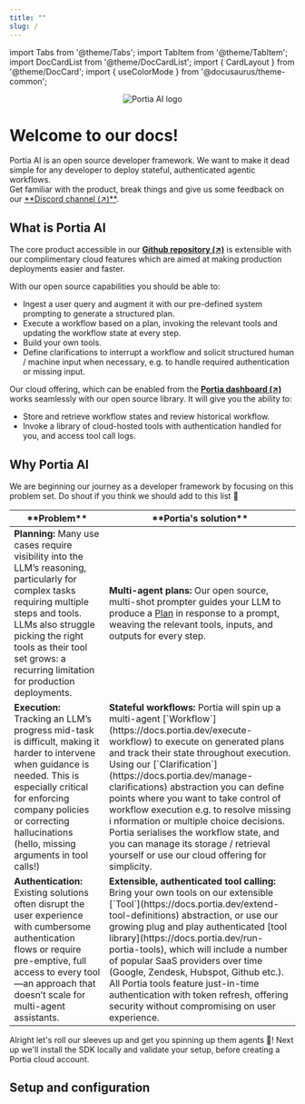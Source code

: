 ```yaml
---
title: ""
slug: /
---
```


import Tabs from '@theme/Tabs';
import TabItem from '@theme/TabItem';
import DocCardList from '@theme/DocCardList';
import { CardLayout } from '@theme/DocCard';
import { useColorMode } from '@docusaurus/theme-common';

<p align="center">
    <img src="/img/Logo_Portia_Symbol_Black.png" alt="Portia AI logo" style={{width: "200px"}}/>
</p>

<h1>Welcome to our docs!</h1>
Portia AI is an open source developer framework. We want to make it dead simple for any developer to deploy stateful, authenticated agentic workflows.
<br/>Get familiar with the product, break things and give us some feedback on our <a href="https://discord.gg/DvAJz9ffaR" target="_blank">**Discord channel (↗)**</a>.<br/>

## What is Portia AI
The core product accessible in our <a href="https://github.com/portiaAI/portia-sdk-python" target="_blank">**Github repository (↗)**</a> 
is extensible with our complimentary cloud features which are aimed at making production deployments easier and faster.

With our open source capabilities you should be able to:
- Ingest a user query and augment it with our pre-defined system prompting to generate a structured plan.
- Execute a workflow based on a plan, invoking the relevant tools and updating the workflow state at every step.
- Build your own tools.
- Define clarifications to interrupt a workflow and solicit structured human / machine input when necessary, e.g. to handle required authentication or missing input.

Our cloud offering, which can be enabled from the <a href="https://github.com/portiaAI/portia-sdk-python" target="_blank">**Portia dashboard (↗)**</a> 
works seamlessly with our open source library. It will give you the ability to:
- Store and retrieve workflow states and review historical workflow.
- Invoke a library of cloud-hosted tools with authentication handled for you, and access tool call logs.

## Why Portia AI
We are beginning our journey as a developer framework by focusing on this problem set. Do shout if you think we should add to this list :pray:

<table style={{ width: "100%", borderCollapse: "collapse" }}>
  <thead>
    <tr>
      <th style={{ width: "50%", verticalAlign: "top", padding: "8px", fontSize: "16px" }}>**Problem**</th>
      <th style={{ width: "50%", verticalAlign: "top", padding: "8px", fontSize: "16px" }}>**Portia's solution**</th>
    </tr>
  </thead>
  <tbody>
    <tr>
      <td style={{ width: "50%", verticalAlign: "top", padding: "8px" }}>
        <strong>Planning:</strong> Many use cases require visibility into the LLM’s reasoning, 
        particularly for complex tasks requiring multiple steps and tools. 
        LLMs also struggle picking the right tools as their tool set grows: 
        a recurring limitation for production deployments.
      </td>
      <td style={{ width: "50%", verticalAlign: "top", padding: "8px" }}>
        <strong>Multi-agent plans:</strong> Our open source, multi-shot prompter guides your LLM to 
        produce a <a href="https://docs.portia.dev/generate-plan">Plan</a> in response to a prompt, 
        weaving the relevant tools, inputs, and outputs for every step.
      </td>
    </tr>
    <tr>
      <td style={{ width: "50%", verticalAlign: "top", padding: "8px" }}>
        <strong>Execution:</strong> Tracking an LLM’s progress mid-task is difficult, making it 
        harder to intervene when guidance is needed. This is especially critical for enforcing 
        company policies or correcting hallucinations (hello, missing arguments in tool calls!)
      </td>
      <td style={{ width: "50%", verticalAlign: "top", padding: "8px" }}>
        <strong>Stateful workflows:</strong> Portia will spin up a multi-agent 
        [`Workflow`](https://docs.portia.dev/execute-workflow) to execute on generated plans and 
        track their state throughout execution. Using our 
        [`Clarification`](https://docs.portia.dev/manage-clarifications) abstraction you can 
        define points where you want to take control of workflow execution e.g. to resolve missing i
        nformation or multiple choice decisions. Portia serialises the workflow state, and you can 
        manage its storage / retrieval yourself or use our cloud offering for simplicity.
      </td>
    </tr>
    <tr>
      <td style={{ width: "50%", verticalAlign: "top", padding: "8px" }}>
        <strong>Authentication:</strong> Existing solutions often disrupt the user experience 
        with cumbersome authentication flows or require pre-emptive, full access to every tool—an 
        approach that doesn’t scale for multi-agent assistants. 
      </td>
      <td style={{ width: "50%", verticalAlign: "top", padding: "8px" }}>
        <strong>Extensible, authenticated tool calling:</strong> Bring your own tools on our 
        extensible [`Tool`](https://docs.portia.dev/extend-tool-definitions) abstraction, or use 
        our growing plug and play authenticated 
        [tool library](https://docs.portia.dev/run-portia-tools), which will include a number of 
        popular SaaS providers over time (Google, Zendesk, Hubspot, Github etc.). All Portia tools 
        feature just-in-time authentication with token refresh, offering security without 
        compromising on user experience.
      </td>
    </tr>
  </tbody>
</table>

Alright let's roll our sleeves up and get you spinning up them agents :robot:! Next up we'll install 
the SDK locally and validate your setup, before creating a Portia cloud account.

## Setup and configuration

<div style={{ display: "flex", flexWrap: "nowrap", overflow: "visible", gap: "16px", width: "100%" }}>
    <div style={{ width: "33%" }}><CardLayout
      href="/install"
      icon=""
      title="Install and setup"
      description="Get setup and run a query."
    /></div>
    <div style={{ width: "34%" }}><CardLayout
      href="/setup-account"
      icon=""
      title="Set up a Portia account"
      description="Sign up for a Portia cloud account."
    /></div>
        <div style={{ width: "33%" }}><CardLayout
      href="/manage-config"
      icon=""
      title="Manage your config"
      description="Learn how to configure your Portia."
    /></div>
</div>